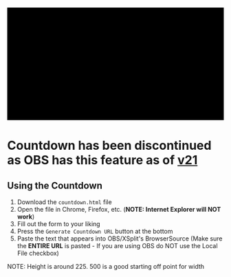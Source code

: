 ![Countdown Preview](dev/countdown.gif)

# Countdown has been discontinued as OBS has this feature as of [v21](https://github.com/jp9000/obs-studio/releases/tag/21.0.0)

## Using the Countdown
1. Download the `countdown.html` file
2. Open the file in Chrome, Firefox, etc. (**NOTE: Internet Explorer will NOT work**)
3. Fill out the form to your liking
4. Press the `Generate Countdown URL` button at the bottom
5. Paste the text that appears into OBS/XSplit's BrowserSource (Make sure the **ENTIRE URL** is pasted - If you are using OBS do NOT use the Local File checkbox)  

NOTE: Height is around 225. 500 is a good starting off point for width
